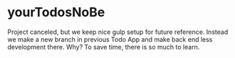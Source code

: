 # yourTodosNoBe
Project canceled, but we keep nice gulp setup for future reference. Instead we make a new branch in previous Todo App and make back end less development there. Why? To save time, there is so much to learn.
